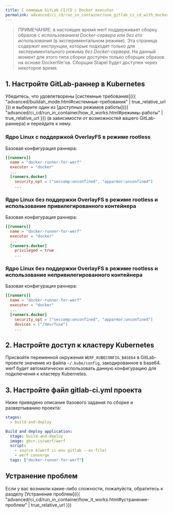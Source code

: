 ```yaml
---
title: С помощью GitLab CI/CD с Docker executor
permalink: advanced/ci_cd/run_in_container/use_gitlab_ci_cd_with_docker_executor.html
---
```


> ПРИМЕЧАНИЕ: в настоящее время werf поддерживает сборку образов с _использованием Docker-сервера_ или _без его использования_ (в экспериментальном режиме). Эта страница содержит инструкции, которые подходят только для экспериментального режима _без Docker-сервера_. На данный момент для этого типа сборки доступен только сборщик образов на основе Dockerfile'ов. Сборщик Stapel будет доступен через некоторое время.

## 1. Настройте GitLab-раннер в Kubernetes

Убедитесь, что удовлетворены [системные требования]({{ "advanced/buildah_mode.html#системные-требования" | true_relative_url }}) и выберите один из [доступных режимов работы]({{ "advanced/ci_cd/run_in_container/how_it_works.html#режимы-работы" | true_relative_url }}) (в зависимости от возможностей вашего GitLab-раннера) и перейдите к нему.

### Ядро Linux с поддержкой OverlayFS в режиме rootless

Базовая конфигурация раннера:

```toml
[[runners]]
  name = "docker-runner-for-werf"
  executor = "docker"
  ...
  [runners.docker]
    security_opt = ["seccomp:unconfined", "apparmor:unconfined"]
    ...
```

### Ядро Linux без поддержки OverlayFS в режиме rootless и использование привилегированного контейнера

Базовая конфигурация раннера:

```toml
[[runners]]
  name = "docker-runner-for-werf"
  executor = "docker"
  ...
  [runners.docker]
    privileged = true
    ...
```

### Ядро Linux без поддержки OverlayFS в режиме rootless и использование непривилегированного контейнера

Базовая конфигурация раннера:

```toml
[[runners]]
  name = "docker-runner-for-werf"
  executor = "docker"
  ...
  [runners.docker]
    security_opt = ["seccomp:unconfined", "apparmor:unconfined"]
    devices = ["/dev/fuse"]
    ...
```

## 2. Настройте доступ к кластеру Kubernetes

Присвойте переменной окружения `WERF_KUBECONFIG_BASE64` в GitLab-проекте значение из файла `~/.kube/config`, закодированное в base64. werf будет автоматически использовать данную конфигурацию для подключения к кластеру Kubernetes.

## 3. Настройте файл gitlab-ci.yml проекта

Ниже приведено описание базового задания по сборке и развертыванию проекта:

```yaml
stages:
  - build-and-deploy

Build and deploy application:
  stage: build-and-deploy
  image: ghcr.io/werf/werf
  script:
    - source $(werf ci-env gitlab --as-file)
    - werf converge
  tags: ["docker-runner-for-werf"]
```

## Устранение проблем

Если у вас возникли какие-либо сложности, пожалуйста, обратитесь к разделу [Устранение проблем]({{ "advanced/ci_cd/run_in_container/how_it_works.html#устранение-проблем" | true_relative_url }})
